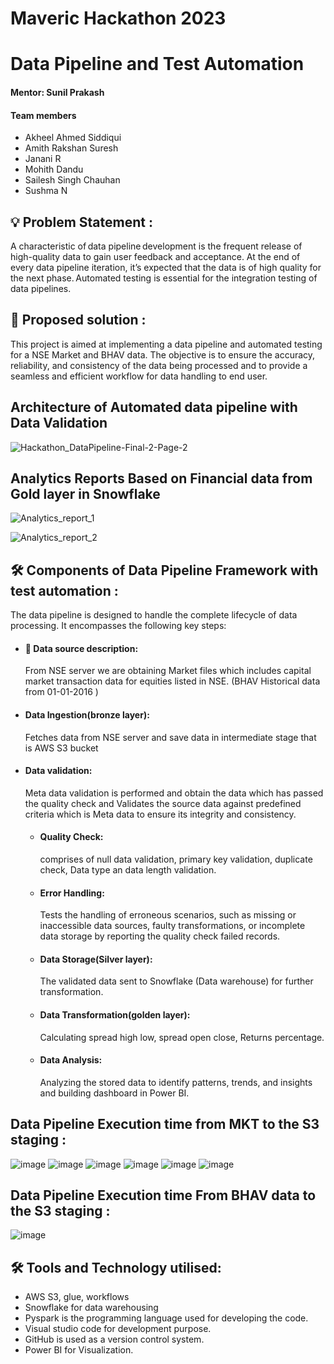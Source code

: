 # Maveric Hackathon 2023

# Data Pipeline and Test Automation 

#### Mentor: Sunil Prakash 

#### Team members 
  * Akheel Ahmed Siddiqui 
  * Amith Rakshan Suresh 
  * Janani R 
  * Mohith Dandu 
  * Sailesh Singh Chauhan 
  * Sushma N

## 💡 Problem Statement :
A characteristic of data pipeline development is the frequent release of high-quality data to gain user feedback and acceptance. At the end of every data pipeline iteration, it’s expected that the data is of high quality for the next phase. Automated testing is essential for the integration testing of data pipelines.

## 📝 Proposed solution :
This project is aimed at implementing a data pipeline and automated testing for a NSE Market and BHAV data. The objective is to ensure the accuracy, reliability, and consistency of the data being processed and to provide a seamless and efficient workflow for data handling to end user. 

## Architecture of Automated data pipeline with Data Validation
![Hackathon_DataPipeline-Final-2-Page-2](https://github.com/Mr-Fantasy/Hackathon2023/assets/76868785/751d31eb-d81b-4271-ae57-2bdab1fe1d1e)


## Analytics Reports Based on Financial data from Gold layer in Snowflake
![Analytics_report_1](https://github.com/Mr-Fantasy/Hackathon2023/assets/76868785/1b0f90da-93aa-4cb7-8275-ad21aaf5da9e)

![Analytics_report_2](https://github.com/Mr-Fantasy/Hackathon2023/assets/76868785/996e9374-af69-4b5f-aff8-f32214ff8780)

## 🛠 Components of Data Pipeline Framework with test automation :

The data pipeline is designed to handle the complete lifecycle of data processing. It encompasses the following key steps: 
* #### 📝 Data source description:
  From NSE server we are obtaining Market files which includes capital market transaction data for equities listed in NSE. (BHAV Historical data from 01-01-2016 ) 
* #### Data Ingestion(bronze layer):
   Fetches data from NSE server and save data in intermediate stage that is AWS S3 bucket 
* #### Data validation:
  Meta data validation is performed and obtain the data which has passed the quality check and Validates the source data against predefined criteria which is Meta data to ensure its integrity and consistency. 
  * #### Quality Check:
    comprises of null data validation, primary key validation, duplicate check, Data type an data length validation.
  * #### Error Handling:
    Tests the handling of erroneous scenarios, such as missing or inaccessible data sources, faulty transformations, or incomplete data storage by reporting the quality check failed records.
  * #### Data Storage(Silver layer):
    The validated data sent to Snowflake (Data warehouse) for further transformation.
  * #### Data Transformation(golden layer):
    Calculating spread high low, spread open close, Returns percentage.
  * #### Data Analysis:
    Analyzing the stored data to identify patterns, trends, and insights and building dashboard in Power BI.

## Data Pipeline Execution time from MKT to the S3 staging :
![image](https://github.com/saileshchauhan/Hackathon2023/assets/76868785/94fed1f0-b7ab-4585-be89-a3491e259a94)
![image](https://github.com/saileshchauhan/Hackathon2023/assets/76868785/5439c097-dca5-424d-916c-a7344008a7dc)
![image](https://github.com/saileshchauhan/Hackathon2023/assets/76868785/b33aaaad-90d9-45aa-9a50-387932aa4529)
![image](https://github.com/saileshchauhan/Hackathon2023/assets/76868785/7ae1460a-54b2-45b3-a035-06569631f9d1)
![image](https://github.com/saileshchauhan/Hackathon2023/assets/76868785/5612df37-a484-4ea8-b627-790f32f1554a)
![image](https://github.com/saileshchauhan/Hackathon2023/assets/76868785/5097f393-d79a-4d88-9c42-604081175678)




## Data Pipeline Execution time From BHAV data to the S3 staging :
![image](https://github.com/saileshchauhan/Hackathon2023/assets/76868785/196762c3-eacd-4881-957c-cebfa3083f34)

## 🛠 Tools and Technology utilised: 
* AWS S3, glue, workflows
* Snowflake for data warehousing 
* Pyspark is the programming language used for developing the code. 
* Visual studio code for development purpose. 
* GitHub is used as a version control system.
* Power BI for Visualization.


